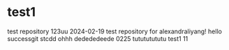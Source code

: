# test1
test repository 123uu
2024-02-19 test repository for alexandraliyang!
hello 
successgit stcdd
ohhh
dedededeede
0225
tutututututu
test1
11